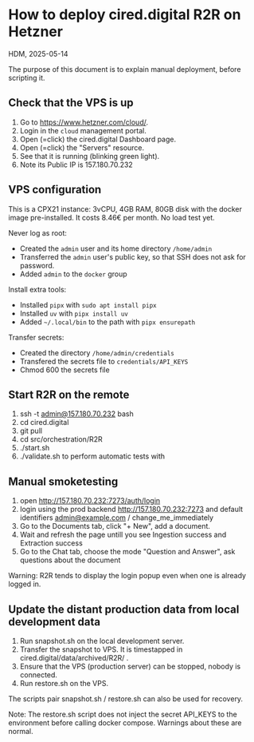 # How to deploy cired.digital R2R on Hetzner

HDM, 2025-05-14

The purpose of this document is to explain manual deployment, before scripting it.

## Check that the VPS is up

1. Go to https://www.hetzner.com/cloud/.
2. Login in the `cloud` management portal.
3. Open (=click) the cired.digital Dashboard page.
4. Open (=click) the "Servers" resource.
5. See that it is running (blinking green light).
6. Note its Public IP is 157.180.70.232

## VPS configuration

This is a CPX21 instance: 3vCPU, 4GB RAM, 80GB disk
with the docker image pre-installed.
It costs 8.46€ per month.
No load test yet.

Never log as root:

- Created the `admin` user and its home directory `/home/admin`
- Transferred the `admin` user's public key, so that SSH does not ask for password.
- Added `admin` to the `docker` group

Install extra tools:

- Installed `pipx` with `sudo apt install pipx`
- Installed `uv` with `pipx install uv`
- Added `~/.local/bin` to the path with `pipx ensurepath`

Transfer secrets:

- Created the directory `/home/admin/credentials`
- Transfered the secrets file to `credentials/API_KEYS`
- Chmod 600 the secrets file

## Start R2R on the remote

1. ssh -t admin@157.180.70.232 bash
2. cd cired.digital
3. git pull
4. cd src/orchestration/R2R
5. ./start.sh
6. ./validate.sh to perform automatic tests with

## Manual smoketesting

1. open http://157.180.70.232:7273/auth/login
2. login using the prod backend http://157.180.70.232:7273 and default identifiers admin@example.com / change_me_immediately
3. Go to the Documents tab, click "+ New", add a document.
4. Wait and refresh the page untill you see Ingestion success and Extraction success
5. Go to the Chat tab, choose the mode "Question and Answer", ask questions about the document

Warning: R2R tends to display the login popup even when one is already logged in.

## Update the distant production data from local development data

1. Run snapshot.sh on the local development server.
2. Transfer the snapshot to VPS. It is timestapped in cired.digital/data/archived/R2R/ .
3. Ensure that the VPS (production server) can be stopped, nobody is connected.
4. Run restore.sh on the VPS.

The scripts pair snapshot.sh / restore.sh can also be used for recovery.

Note:
The restore.sh script does not inject the secret API_KEYS to the environment before calling docker compose.
Warnings about these are normal.
